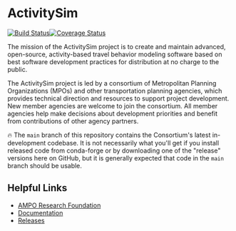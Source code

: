 ActivitySim
===========

[![Build Status](https://travis-ci.com/ActivitySim/activitysim.svg?branch=main)](https://travis-ci.org/github/ActivitySim/activitysim)[![Coverage Status](https://coveralls.io/repos/github/ActivitySim/activitysim/badge.svg?branch=main)](https://coveralls.io/github/ActivitySim/activitysim?branch=main)

The mission of the ActivitySim project is to create and maintain advanced, open-source,
activity-based travel behavior modeling software based on best software development
practices for distribution at no charge to the public.

The ActivitySim project is led by a consortium of Metropolitan Planning Organizations
(MPOs) and other transportation planning agencies, which provides technical direction
and resources to support project development. New member agencies are welcome to join
the consortium. All member agencies help make decisions about development priorities
and benefit from contributions of other agency partners.

:fire: The `main` branch of this repository contains the Consortium's latest
in-development codebase.  It is not necessarily what you'll get if you install released
code from conda-forge or by downloading one of the "release" versions here on GitHub,
but it is generally expected that code in the `main` branch should be usable.

## Helpful Links

- [AMPO Research Foundation](https://research.ampo.org/#research)
- [Documentation](https://activitysim.github.io/activitysim)
- [Releases](https://github.com/ActivitySim/activitysim/releases)

